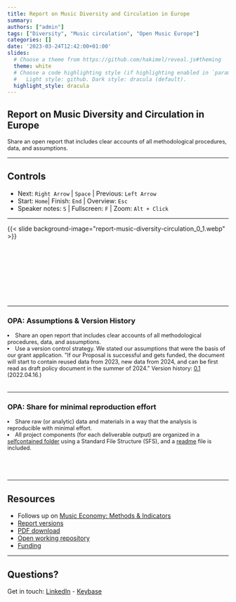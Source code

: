 ```yaml
---
title: Report on Music Diversity and Circulation in Europe
summary: 
authors: ["admin"]
tags: ["Diversity", "Music circulation", "Open Music Europe"]
categories: []
date: '2023-03-24T12:42:00+01:00'
slides:
  # Choose a theme from https://github.com/hakimel/reveal.js#theming
  theme: white
  # Choose a code highlighting style (if highlighting enabled in `params.toml`)
  #   Light style: github. Dark style: dracula (default).
  highlight_style: dracula
---
```


## Report on Music Diversity and Circulation in Europe
<p style="font-size:90%" align="left">
Share an open report that includes clear accounts of all methodological procedures, data, and assumptions.</p>

---

## Controls

- Next: `Right Arrow` | `Space` | Previous: `Left Arrow`
- Start: `Home`| Finish: `End` | Overview: `Esc`
- Speaker notes: `S` | Fullscreen: `F` | Zoom: `Alt + Click`

---

{{< slide background-image="report-music-diversity-circulation_0_1.webp" >}}
</br></br></br></br></br></br></br></br></br>

---

### OPA: Assumptions & Version History
<li style="font-size:90%" align="left">
Share an open report that includes clear accounts of all methodological procedures, data, and assumptions.</li>
<li style="font-size:90%" align="left">Use a </b>version control</b> strategy. We stated our assumptions that were the basis of our grant application. "If our Proposal is successful and gets funded, the document will start to contain reused data from 2023, new data from 2024, and can be first read as draft policy document in the summer of 2024." Version history: <a href="https://zenodo.org/record/6464782#.ZB8-39LMLlg" target="_blank">0.1</a> (2022.04.16.)</li>
</br>

---

### OPA: Share for minimal reproduction effort
<p style="font-size:90%" align="left"><li style="font-size:90%" align="left">Share raw (or analytic) data and materials in a way that the analysis is reproducible with minimal effort.</li>
<li style="font-size:90%" align="left">All project components (for each deliverable output) are organized in a <a href="https://github.com/dataobservatory-eu/report-music-diversity-circulation-europe/" target="_blank">selfcontained folder</a> using a Standard File Structure (SFS), and a <a href="https://github.com/dataobservatory-eu/report-music-diversity-circulation-europe/blob/main/README.md" target="_blank"> readme</a> file is included.</li>
</br></br></br>

---

## Resources

- Follows up on [Music Economy: Methods & Indicators](https://github.com/dataobservatory-eu/music_economy_methods_indicators)
- [Report versions](https://zenodo.org/record/6464782/#.ZB9Hx9LMLlg)
- [PDF download](https://zenodo.org/record/6464782/files/European_Music_Economy_Report.pdf?download=1)
- [Open working repository](https://github.com/dataobservatory-eu/report-music-diversity-circulation-europe/)
- [Funding](https://cordis.europa.eu/project/id/101095295)

---

## Questions?

Get in touch: [LinkedIn](https://www.linkedin.com/company/79286750/) - [Keybase](https://keybase.io/team/digitalmusicobs)

